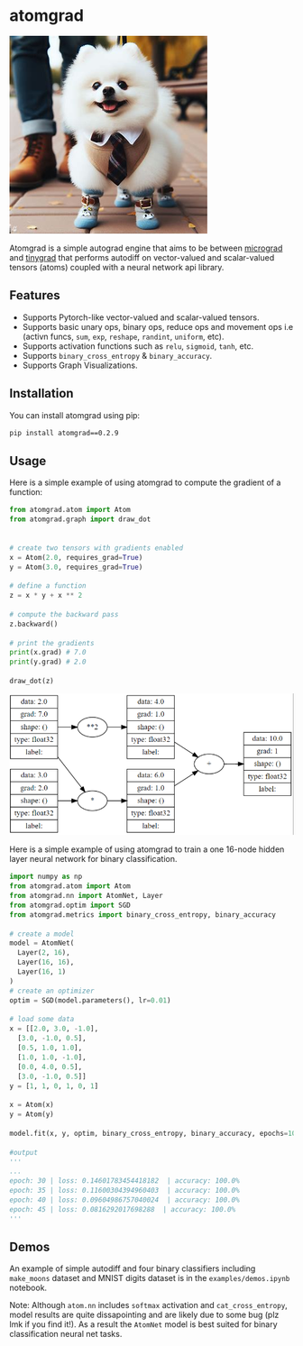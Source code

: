 # atomgrad

![pic](pic.jpeg)

Atomgrad is a simple autograd engine that aims to be between [micrograd](https://github.com/karpathy/micrograd/) and [tinygrad](https://github.com/tinygrad/tinygrad) that performs autodiff on vector-valued and scalar-valued tensors (atoms) coupled with a neural network api library.

## Features

- Supports Pytorch-like vector-valued and scalar-valued tensors.
- Supports basic unary ops, binary ops, reduce ops and movement ops i.e (activn funcs, `sum`, `exp`, `reshape`, `randint`, `uniform`, etc).
- Supports activation functions such as `relu`, `sigmoid`, `tanh`, etc.
- Supports `binary_cross_entropy` & `binary_accuracy`.
- Supports Graph Visualizations.

## Installation

You can install atomgrad using pip:

```bash
pip install atomgrad==0.2.9
```

## Usage

Here is a simple example of using atomgrad to compute the gradient of a function:

```python
from atomgrad.atom import Atom
from atomgrad.graph import draw_dot


# create two tensors with gradients enabled
x = Atom(2.0, requires_grad=True)
y = Atom(3.0, requires_grad=True)

# define a function
z = x * y + x ** 2

# compute the backward pass
z.backward()

# print the gradients
print(x.grad) # 7.0
print(y.grad) # 2.0

draw_dot(z)
```
![pic](graph.png)

Here is a simple example of using atomgrad to train a one 16-node hidden layer neural network for binary classification.

```python
import numpy as np
from atomgrad.atom import Atom
from atomgrad.nn import AtomNet, Layer
from atomgrad.optim import SGD
from atomgrad.metrics import binary_cross_entropy, binary_accuracy

# create a model
model = AtomNet(
  Layer(2, 16),
  Layer(16, 16),
  Layer(16, 1)
)
# create an optimizer
optim = SGD(model.parameters(), lr=0.01)

# load some data
x = [[2.0, 3.0, -1.0],
  [3.0, -1.0, 0.5],
  [0.5, 1.0, 1.0],
  [1.0, 1.0, -1.0],
  [0.0, 4.0, 0.5],
  [3.0, -1.0, 0.5]]
y = [1, 1, 0, 1, 0, 1]

x = Atom(x)
y = Atom(y)

model.fit(x, y, optim, binary_cross_entropy, binary_accuracy, epochs=100)

#output
'''
...
epoch: 30 | loss: 0.14601783454418182  | accuracy: 100.0%
epoch: 35 | loss: 0.11600304394960403  | accuracy: 100.0%
epoch: 40 | loss: 0.09604986757040024  | accuracy: 100.0%
epoch: 45 | loss: 0.0816292017698288  | accuracy: 100.0%
'''
```

## Demos

An example of simple autodiff and four binary classifiers including `make_moons` dataset and MNIST digits dataset is in the `examples/demos.ipynb` notebook.

Note: Although `atom.nn` includes `softmax` activation and `cat_cross_entropy`, model results are quite dissapointing and are likely due to some bug (plz lmk if you find it!). As a result the `AtomNet` model is best suited for binary classification neural net tasks.